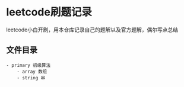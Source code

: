 # leetcode刷题记录
leetcode小白开刷，用本仓库记录自己的题解以及官方题解，偶尔写点总结

## 文件目录
```
- primary 初级算法
    - array 数组
    - string 串
```